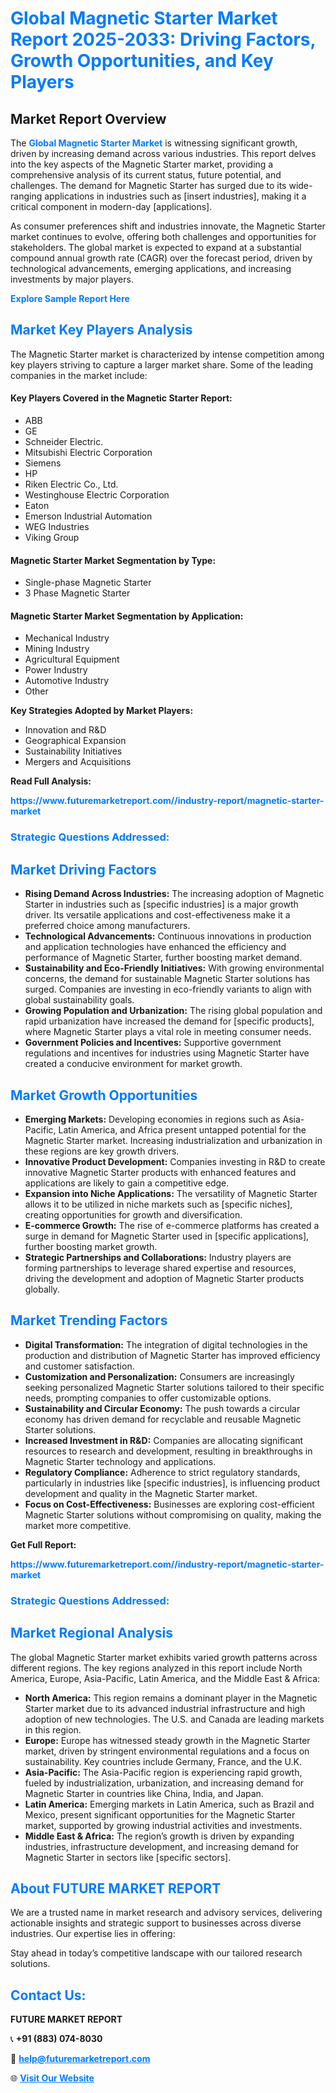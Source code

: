 <h1 style="color: #007BFF;">Global Magnetic Starter Market Report 2025-2033: Driving Factors, Growth Opportunities, and Key Players</h1>

<section id="overview">
<h2>Market Report Overview</h2>
<p>The <a href="https://www.futuremarketreport.com//industry-report/magnetic-starter-market" style="color: #007BFF; text-decoration: none;"><strong>Global Magnetic Starter Market</strong></a> is witnessing significant growth, driven by increasing demand across various industries. This report delves into the key aspects of the Magnetic Starter market, providing a comprehensive analysis of its current status, future potential, and challenges. The demand for Magnetic Starter has surged due to its wide-ranging applications in industries such as [insert industries], making it a critical component in modern-day [applications].</p>
<p>As consumer preferences shift and industries innovate, the Magnetic Starter market continues to evolve, offering both challenges and opportunities for stakeholders. The global market is expected to expand at a substantial compound annual growth rate (CAGR) over the forecast period, driven by technological advancements, emerging applications, and increasing investments by major players.</p>
</section>

<section id="overview">
<p><a href="https://www.futuremarketreport.com//request-sample/reportId=58189" style="color: #007BFF; text-decoration: none;"><strong>Explore Sample Report Here</strong></a></p>
</section>

<section id="key-players">
<h2 style="color: #007BFF;">Market Key Players Analysis</h2>
<p>The Magnetic Starter market is characterized by intense competition among key players striving to capture a larger market share. Some of the leading companies in the market include:</p>
<h4>Key Players Covered in the Magnetic Starter Report:</h4>
<ul><li>ABB</li><li>GE</li><li>Schneider Electric.</li><li>Mitsubishi Electric Corporation</li><li>Siemens</li><li>HP</li><li>Riken Electric Co., Ltd.</li><li>Westinghouse Electric Corporation</li><li>Eaton</li><li>Emerson Industrial Automation</li><li>WEG Industries</li><li>Viking Group</li></ul>
<h4>Magnetic Starter Market Segmentation by Type:</h4>
<ul><li>Single-phase Magnetic Starter</li><li>3 Phase Magnetic Starter</li></ul>

<h4>Magnetic Starter Market Segmentation by Application:</h4>
<ul><li>Mechanical Industry</li><li>Mining Industry</li><li>Agricultural Equipment</li><li>Power Industry</li><li>Automotive Industry</li><li>Other</li></ul>
<p><strong>Key Strategies Adopted by Market Players:</strong></p>
<ul>
<li>Innovation and R&D</li>
<li>Geographical Expansion</li>
<li>Sustainability Initiatives</li>
<li>Mergers and Acquisitions</li>
</ul>
</section>

<section>
<p><strong>Read Full Analysis: </strong></p><a href="https://www.futuremarketreport.com//industry-report/magnetic-starter-market" style="color: #007BFF; text-decoration: none;"><strong>https://www.futuremarketreport.com//industry-report/magnetic-starter-market</strong></a>
<h3 style="color: #007BFF;">Strategic Questions Addressed:</h3>
</section>

<section id="driving-factors">
<h2 style="color: #007BFF;">Market Driving Factors</h2>
<ul>
<li><strong>Rising Demand Across Industries:</strong> The increasing adoption of Magnetic Starter in industries such as [specific industries] is a major growth driver. Its versatile applications and cost-effectiveness make it a preferred choice among manufacturers.</li>
<li><strong>Technological Advancements:</strong> Continuous innovations in production and application technologies have enhanced the efficiency and performance of Magnetic Starter, further boosting market demand.</li>
<li><strong>Sustainability and Eco-Friendly Initiatives:</strong> With growing environmental concerns, the demand for sustainable Magnetic Starter solutions has surged. Companies are investing in eco-friendly variants to align with global sustainability goals.</li>
<li><strong>Growing Population and Urbanization:</strong> The rising global population and rapid urbanization have increased the demand for [specific products], where Magnetic Starter plays a vital role in meeting consumer needs.</li>
<li><strong>Government Policies and Incentives:</strong> Supportive government regulations and incentives for industries using Magnetic Starter have created a conducive environment for market growth.</li>
</ul>
</section>

<section id="growth-opportunities">
<h2 style="color: #007BFF;">Market Growth Opportunities</h2>
<ul>
<li><strong>Emerging Markets:</strong> Developing economies in regions such as Asia-Pacific, Latin America, and Africa present untapped potential for the Magnetic Starter market. Increasing industrialization and urbanization in these regions are key growth drivers.</li>
<li><strong>Innovative Product Development:</strong> Companies investing in R&D to create innovative Magnetic Starter products with enhanced features and applications are likely to gain a competitive edge.</li>
<li><strong>Expansion into Niche Applications:</strong> The versatility of Magnetic Starter allows it to be utilized in niche markets such as [specific niches], creating opportunities for growth and diversification.</li>
<li><strong>E-commerce Growth:</strong> The rise of e-commerce platforms has created a surge in demand for Magnetic Starter used in [specific applications], further boosting market growth.</li>
<li><strong>Strategic Partnerships and Collaborations:</strong> Industry players are forming partnerships to leverage shared expertise and resources, driving the development and adoption of Magnetic Starter products globally.</li>
</ul>
</section>

<section id="trending-factors">
<h2 style="color: #007BFF;">Market Trending Factors</h2>
<ul>
<li><strong>Digital Transformation:</strong> The integration of digital technologies in the production and distribution of Magnetic Starter has improved efficiency and customer satisfaction.</li>
<li><strong>Customization and Personalization:</strong> Consumers are increasingly seeking personalized Magnetic Starter solutions tailored to their specific needs, prompting companies to offer customizable options.</li>
<li><strong>Sustainability and Circular Economy:</strong> The push towards a circular economy has driven demand for recyclable and reusable Magnetic Starter solutions.</li>
<li><strong>Increased Investment in R&D:</strong> Companies are allocating significant resources to research and development, resulting in breakthroughs in Magnetic Starter technology and applications.</li>
<li><strong>Regulatory Compliance:</strong> Adherence to strict regulatory standards, particularly in industries like [specific industries], is influencing product development and quality in the Magnetic Starter market.</li>
<li><strong>Focus on Cost-Effectiveness:</strong> Businesses are exploring cost-efficient Magnetic Starter solutions without compromising on quality, making the market more competitive.</li>
</ul>
</section>

<section>
<p><strong>Get Full Report: </strong></p><a href="https://www.futuremarketreport.com//industry-report/magnetic-starter-market" style="color: #007BFF; text-decoration: none;"><strong>https://www.futuremarketreport.com//industry-report/magnetic-starter-market</strong></a>
<h3 style="color: #007BFF;">Strategic Questions Addressed:</h3>
</section>


<section id="regional-analysis">
<h2 style="color: #007BFF;">Market Regional Analysis</h2>
<p>The global Magnetic Starter market exhibits varied growth patterns across different regions. The key regions analyzed in this report include North America, Europe, Asia-Pacific, Latin America, and the Middle East & Africa:</p>
<ul>
<li><strong>North America:</strong> This region remains a dominant player in the Magnetic Starter market due to its advanced industrial infrastructure and high adoption of new technologies. The U.S. and Canada are leading markets in this region.</li>
<li><strong>Europe:</strong> Europe has witnessed steady growth in the Magnetic Starter market, driven by stringent environmental regulations and a focus on sustainability. Key countries include Germany, France, and the U.K.</li>
<li><strong>Asia-Pacific:</strong> The Asia-Pacific region is experiencing rapid growth, fueled by industrialization, urbanization, and increasing demand for Magnetic Starter in countries like China, India, and Japan.</li>
<li><strong>Latin America:</strong> Emerging markets in Latin America, such as Brazil and Mexico, present significant opportunities for the Magnetic Starter market, supported by growing industrial activities and investments.</li>
<li><strong>Middle East & Africa:</strong> The region’s growth is driven by expanding industries, infrastructure development, and increasing demand for Magnetic Starter in sectors like [specific sectors].</li>
</ul>
</section>

<footer>
<h2 style="color: #007BFF;">About FUTURE MARKET REPORT</h2>
<p>We are a trusted name in market research and advisory services, delivering actionable insights and strategic support to businesses across diverse industries. Our expertise lies in offering:</p>

<p>Stay ahead in today’s competitive landscape with our tailored research solutions.</p>

<h2 style="color: #007BFF;">Contact Us:</h2>
<p><strong>FUTURE MARKET REPORT</strong></p>
<p>📞 <strong>+91 (883) 074-8030</strong></p>
<p>📧 <strong><a href="mailto:help@futuremarketreport.com" style="color: #007BFF;">help@futuremarketreport.com</a></strong></p>
<p>🌐 <strong><a href="https://www.futuremarketreport.com/" style="color: #007BFF;">Visit Our Website</a></strong></p>
</footer>